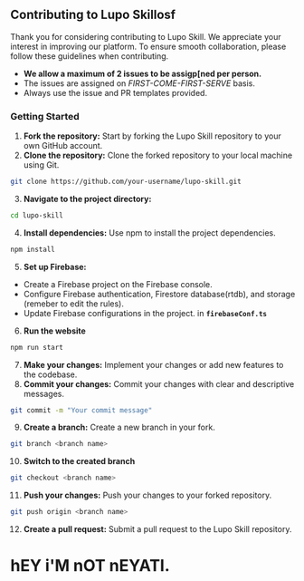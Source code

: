 ## Contributing to Lupo Skillosf

Thank you for considering contributing to Lupo Skill. We appreciate your interest in improving our platform. To ensure smooth collaboration, please follow these guidelines when contributing.
- **We allow a maximum of 2 issues to be assigp[ned per person.**
- The issues are assigned on *FIRST-COME-FIRST-SERVE* basis.
- Always use the issue and PR templates provided.

### Getting Started

1. **Fork the repository:** Start by forking the Lupo Skill repository to your own GitHub account.
2. **Clone the repository:** Clone the forked repository to your local machine using Git.

```bash
git clone https://github.com/your-username/lupo-skill.git
```

3. **Navigate to the project directory:**
```bash
cd lupo-skill
```
4. **Install dependencies:** Use npm to install the project dependencies.
```bash
npm install
```
5. **Set up Firebase:**
- Create a Firebase project on the Firebase console.
- Configure Firebase authentication, Firestore database(rtdb), and storage (remeber to edit the rules).
- Update Firebase configurations in the project. in **`firebaseConf.ts`**

6. **Run the website**
```bash
npm run start
```
7. **Make your changes:** Implement your changes or add new features to the codebase.
8. **Commit your changes:** Commit your changes with clear and descriptive messages.
```bash
git commit -m "Your commit message"
```
9. **Create a branch:** Create a new branch in your fork.
```bash
git branch <branch name>
```
10. **Switch to the created branch**
```bash
git checkout <branch name>
```
11. **Push your changes:** Push your changes to your forked repository.
```bash
git push origin <branch name>
```
12. **Create a pull request:** Submit a pull request to the Lupo Skill repository.

# hEY i'M nOT nEYATI.
